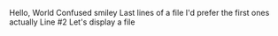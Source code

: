 Hello, World
Confused smiley
Last lines of a file
I'd prefer the first ones actually
Line #2
Let's display a file
